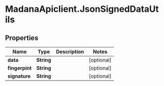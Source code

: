 # MadanaApiclient.JsonSignedDataUtils

## Properties

Name | Type | Description | Notes
------------ | ------------- | ------------- | -------------
**data** | **String** |  | [optional] 
**fingerpint** | **String** |  | [optional] 
**signature** | **String** |  | [optional] 



